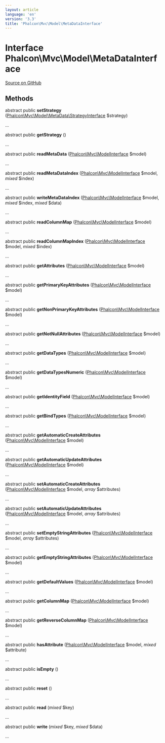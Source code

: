 ```yaml
---
layout: article
language: 'en'
version: '3.3'
title: 'Phalcon\Mvc\Model\MetaDataInterface'
---
```

# Interface **Phalcon\Mvc\Model\MetaDataInterface**

<a href="https://github.com/phalcon/cphalcon/tree/v3.3.0/phalcon/mvc/model/metadatainterface.zep" class="btn btn-default btn-sm">Source on GitHub</a>

## Methods
abstract public  **setStrategy** ([Phalcon\Mvc\Model\MetaData\StrategyInterface](/3.3/en/api/Phalcon_Mvc_Model_MetaData_StrategyInterface) $strategy)

...


abstract public  **getStrategy** ()

...


abstract public  **readMetaData** ([Phalcon\Mvc\ModelInterface](/3.3/en/api/Phalcon_Mvc_ModelInterface) $model)

...


abstract public  **readMetaDataIndex** ([Phalcon\Mvc\ModelInterface](/3.3/en/api/Phalcon_Mvc_ModelInterface) $model, *mixed* $index)

...


abstract public  **writeMetaDataIndex** ([Phalcon\Mvc\ModelInterface](/3.3/en/api/Phalcon_Mvc_ModelInterface) $model, *mixed* $index, *mixed* $data)

...


abstract public  **readColumnMap** ([Phalcon\Mvc\ModelInterface](/3.3/en/api/Phalcon_Mvc_ModelInterface) $model)

...


abstract public  **readColumnMapIndex** ([Phalcon\Mvc\ModelInterface](/3.3/en/api/Phalcon_Mvc_ModelInterface) $model, *mixed* $index)

...


abstract public  **getAttributes** ([Phalcon\Mvc\ModelInterface](/3.3/en/api/Phalcon_Mvc_ModelInterface) $model)

...


abstract public  **getPrimaryKeyAttributes** ([Phalcon\Mvc\ModelInterface](/3.3/en/api/Phalcon_Mvc_ModelInterface) $model)

...


abstract public  **getNonPrimaryKeyAttributes** ([Phalcon\Mvc\ModelInterface](/3.3/en/api/Phalcon_Mvc_ModelInterface) $model)

...


abstract public  **getNotNullAttributes** ([Phalcon\Mvc\ModelInterface](/3.3/en/api/Phalcon_Mvc_ModelInterface) $model)

...


abstract public  **getDataTypes** ([Phalcon\Mvc\ModelInterface](/3.3/en/api/Phalcon_Mvc_ModelInterface) $model)

...


abstract public  **getDataTypesNumeric** ([Phalcon\Mvc\ModelInterface](/3.3/en/api/Phalcon_Mvc_ModelInterface) $model)

...


abstract public  **getIdentityField** ([Phalcon\Mvc\ModelInterface](/3.3/en/api/Phalcon_Mvc_ModelInterface) $model)

...


abstract public  **getBindTypes** ([Phalcon\Mvc\ModelInterface](/3.3/en/api/Phalcon_Mvc_ModelInterface) $model)

...


abstract public  **getAutomaticCreateAttributes** ([Phalcon\Mvc\ModelInterface](/3.3/en/api/Phalcon_Mvc_ModelInterface) $model)

...


abstract public  **getAutomaticUpdateAttributes** ([Phalcon\Mvc\ModelInterface](/3.3/en/api/Phalcon_Mvc_ModelInterface) $model)

...


abstract public  **setAutomaticCreateAttributes** ([Phalcon\Mvc\ModelInterface](/3.3/en/api/Phalcon_Mvc_ModelInterface) $model, *array* $attributes)

...


abstract public  **setAutomaticUpdateAttributes** ([Phalcon\Mvc\ModelInterface](/3.3/en/api/Phalcon_Mvc_ModelInterface) $model, *array* $attributes)

...


abstract public  **setEmptyStringAttributes** ([Phalcon\Mvc\ModelInterface](/3.3/en/api/Phalcon_Mvc_ModelInterface) $model, *array* $attributes)

...


abstract public  **getEmptyStringAttributes** ([Phalcon\Mvc\ModelInterface](/3.3/en/api/Phalcon_Mvc_ModelInterface) $model)

...


abstract public  **getDefaultValues** ([Phalcon\Mvc\ModelInterface](/3.3/en/api/Phalcon_Mvc_ModelInterface) $model)

...


abstract public  **getColumnMap** ([Phalcon\Mvc\ModelInterface](/3.3/en/api/Phalcon_Mvc_ModelInterface) $model)

...


abstract public  **getReverseColumnMap** ([Phalcon\Mvc\ModelInterface](/3.3/en/api/Phalcon_Mvc_ModelInterface) $model)

...


abstract public  **hasAttribute** ([Phalcon\Mvc\ModelInterface](/3.3/en/api/Phalcon_Mvc_ModelInterface) $model, *mixed* $attribute)

...


abstract public  **isEmpty** ()

...


abstract public  **reset** ()

...


abstract public  **read** (*mixed* $key)

...


abstract public  **write** (*mixed* $key, *mixed* $data)

...


